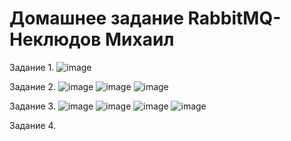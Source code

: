 # Домашнее задание RabbitMQ-Неклюдов Михаил


Задание 1.
![image](https://github.com/MikhailNeklyudov/hw_11-01/assets/130427747/2967f008-d4f6-4c2b-9a0c-e6ed24b94c32)


Задание 2.
![image](https://github.com/MikhailNeklyudov/hw_11-01/assets/130427747/cc2ce08c-ac41-4f34-96cb-c173e5e59ce0)
![image](https://github.com/MikhailNeklyudov/hw_11-01/assets/130427747/53a89b02-f5fb-4b1a-a0f1-32ec1308ac30)
![image](https://github.com/MikhailNeklyudov/hw_11-01/assets/130427747/2a5b189e-56ba-4618-be95-7621a76e2bac)


Задание 3. 
![image](https://github.com/MikhailNeklyudov/hw_11-01/assets/130427747/62a81a74-299d-4366-80db-7376428aaf10)
![image](https://github.com/MikhailNeklyudov/hw_11-01/assets/130427747/693da89d-f88d-409e-833a-51015b5410f0)
![image](https://github.com/MikhailNeklyudov/hw_11-01/assets/130427747/3d6bd4df-ecf9-4e1a-8b73-4f99cc8e3d1b)
![image](https://github.com/MikhailNeklyudov/hw_11-01/assets/130427747/8338aed3-1419-416d-b47c-b4792347ae8d)




Задание 4.



